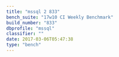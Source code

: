 ```yaml
---
title: "mssql 2 833"
bench_suite: "17w10 CI Weekly Benchmark"
build_number: "833"
dbprofile: "mssql"
classifier: ""
date: 2017-03-06T05:47:38
type: "bench"
---
```

